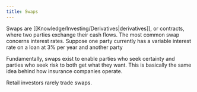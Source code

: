 ```yaml
---
title: Swaps
---
```


Swaps are [[Knowledge/Investing/Derivatives|derivatives]], or contracts, where two parties exchange their cash flows. The most common swap concerns interest rates. Suppose one party currently has a variable interest rate on a loan at 3% per year and another party 

Fundamentally, swaps exist to enable parties who seek certainty and parties who seek risk to both get what they want. This is basically the same idea behind how insurance companies operate.

Retail investors rarely trade swaps.
